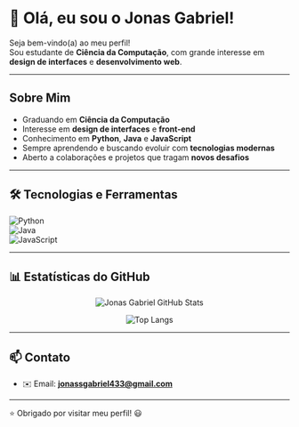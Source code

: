 # 👋 Olá, eu sou o Jonas Gabriel!  

Seja bem-vindo(a) ao meu perfil!  
Sou estudante de **Ciência da Computação**, com grande interesse em **design de interfaces** e **desenvolvimento web**.  

---

##  Sobre Mim  

-  Graduando em **Ciência da Computação**  
-  Interesse em **design de interfaces** e **front-end**  
-  Conhecimento em **Python**, **Java** e **JavaScript**  
-  Sempre aprendendo e buscando evoluir com **tecnologias modernas**  
-  Aberto a colaborações e projetos que tragam **novos desafios**  

---

## 🛠️ Tecnologias e Ferramentas  

![Python](https://img.shields.io/badge/Python-3776AB?style=for-the-badge&logo=python&logoColor=white)  
![Java](https://img.shields.io/badge/Java-007396?style=for-the-badge&logo=java&logoColor=white)  
![JavaScript](https://img.shields.io/badge/JavaScript-F7DF1E?style=for-the-badge&logo=javascript&logoColor=black)  

---

## 📊 Estatísticas do GitHub  

<div align="center">

![Jonas Gabriel GitHub Stats](https://github-readme-stats.vercel.app/api?username=jonasssgabriel&show_icons=true&theme=tokyonight&count_private=true)  

![Top Langs](https://github-readme-stats.vercel.app/api/top-langs/?username=jonasssgabriel&layout=compact&theme=tokyonight)  

</div>

---

## 📫 Contato  

- ✉️ Email: **jonassgabriel433@gmail.com**  

---

⭐ Obrigado por visitar meu perfil! 😃
